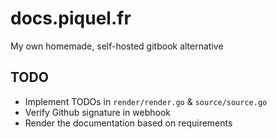# docs.piquel.fr

My own homemade, self-hosted gitbook alternative

## TODO

- Implement TODOs in `render/render.go` & `source/source.go`
- Verify Github signature in webhook
- Render the documentation based on requirements
